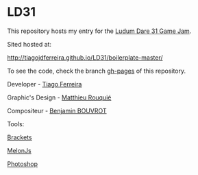 # LD31 
This repository hosts my entry for the [Ludum Dare 31 Game Jam](http://ludumdare.com/compo/ludum-dare-31/?action=preview&uid=45461).

Sited hosted at:

http://tiagojdferreira.github.io/LD31/boilerplate-master/

To see the code, check the branch [gh-pages](https://github.com/Tiagojdferreira/LD31/tree/gh-pages/) of this repository.

Developer - [Tiago Ferreira](http://tiagojdferreira.github.io/)

Graphic's Design - [Matthieu Rouquié](www.matthieurouquie.com)

Compositeur - [Benjamin BOUVROT](www.benjaminbouvrot.fr)


Tools:

[Brackets](http://brackets.io/)

[MelonJs](melonjs.org)

[Photoshop](http://www.photoshop.com/)
